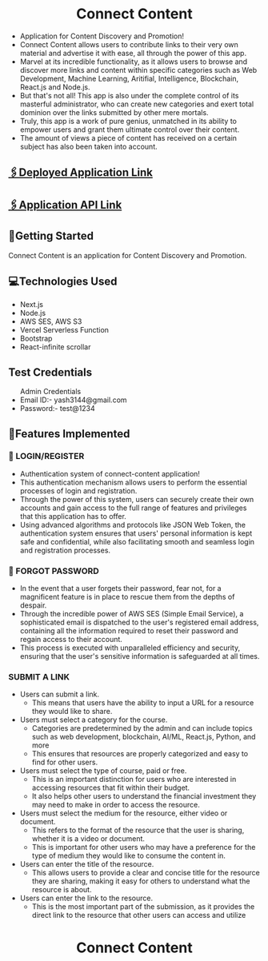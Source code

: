 <div align="center">
    <h1>Connect Content</h1>

</div>

<ul>
  <li>Application for Content Discovery and Promotion!</li>
  <li>Connect Content allows users to contribute links to their very own material and advertise it with ease, all through the power of this app.</li>
  <li>Marvel at its incredible functionality, as it allows users to browse and discover more links and content within specific categories such as Web Development, Machine Learning, Aritifial, Intelligence, Blockchain, React.js and Node.js.</li>
  <li>But that's not all! This app is also under the complete control of its masterful administrator, who can create new categories and exert total dominion over the links submitted by other mere mortals.</li>
  <li>Truly, this app is a work of pure genius, unmatched in its ability to empower users and grant them ultimate control over their content.</li>
  <li>The amount of views a piece of content has received on a certain subject has also been taken into account.</li>
</ul>


## [🖇Deployed Application Link](https://connect-content-app.vercel.app/)
## [🖇Application API Link](https://connect-content-api.vercel.app/)



## 📌Getting Started

Connect Content is an application for Content Discovery and Promotion.

## 💻Technologies Used
- Next.js
- Node.js
- AWS SES, AWS S3
- Vercel Serverless Function
- Bootstrap
- React-infinite scrollar

## Test Credentials
<ul>
    Admin Credentials
    <li>Email ID:- yash3144@gmail.com</li>
    <li>Password:- test@1234</li>
</ul>

## 📍Features Implemented

### 🔏 LOGIN/REGISTER 

<ul>
<li>Authentication system of connect-content application!</li>
<li>This authentication mechanism allows users to perform the essential processes of login and registration.</li>
<li>Through the power of this system, users can securely create their own accounts and gain access to the full range of features and privileges that this application has to offer.</li>
<li>Using advanced algorithms and protocols like JSON Web Token, the authentication system ensures that users' personal information is kept safe and confidential, while also facilitating smooth and seamless login and registration processes.</li>
</ul>

### 🤯 FORGOT PASSWORD

<ul>
<li>In the event that a user forgets their password, fear not, for a magnificent feature is in place to rescue them from the depths of despair.</li>
<li> Through the incredible power of AWS SES (Simple Email Service), a sophisticated email is dispatched to the user's registered email address, containing all the information required to reset their password and regain access to their account.</li>
<li>This process is executed with unparalleled efficiency and security, ensuring that the user's sensitive information is safeguarded at all times.</li>
</ul>

### SUBMIT A LINK

<ul>
    <li>
        Users can submit a link.
        <ul>
            <li>This means that users have the ability to input a URL for a resource they would like to share.</li>
        </ul>
    </li>
    <li>
        Users must select a category for the course.
        <ul>
            <li>Categories are predetermined by the admin and can include topics such as web development, blockchain, AI/ML, React.js, Python, and more</li>
            <li>This ensures that resources are properly categorized and easy to find for other users.</li>
        </ul>
    </li>
    <li>
        Users must select the type of course, paid or free.
        <ul>
            <li>This is an important distinction for users who are interested in accessing resources that fit within their budget.</li>
            <li>It also helps other users to understand the financial investment they may need to make in order to access the resource.</li>
        </ul>
    </li>
    <li>
        Users must select the medium for the resource, either video or document.
        <ul>
            <li>This refers to the format of the resource that the user is sharing, whether it is a video or document.</li>
            <li>This is important for other users who may have a preference for the type of medium they would like to consume the content in.</li>
        </ul>
    </li>
    <li>
        Users can enter the title of the resource.
        <ul>
            <li>This allows users to provide a clear and concise title for the resource they are sharing, making it easy for others to understand what the resource is about.</li>
        </ul>
    </li>
    <li>
        Users can enter the link to the resource.
        <ul>
            <li>This is the most important part of the submission, as it provides the direct link to the resource that other users can access and utilize </li>
        </ul>
    </li>
</ul>







<div align="center">
    <h1>Connect Content</h1>

</div>



